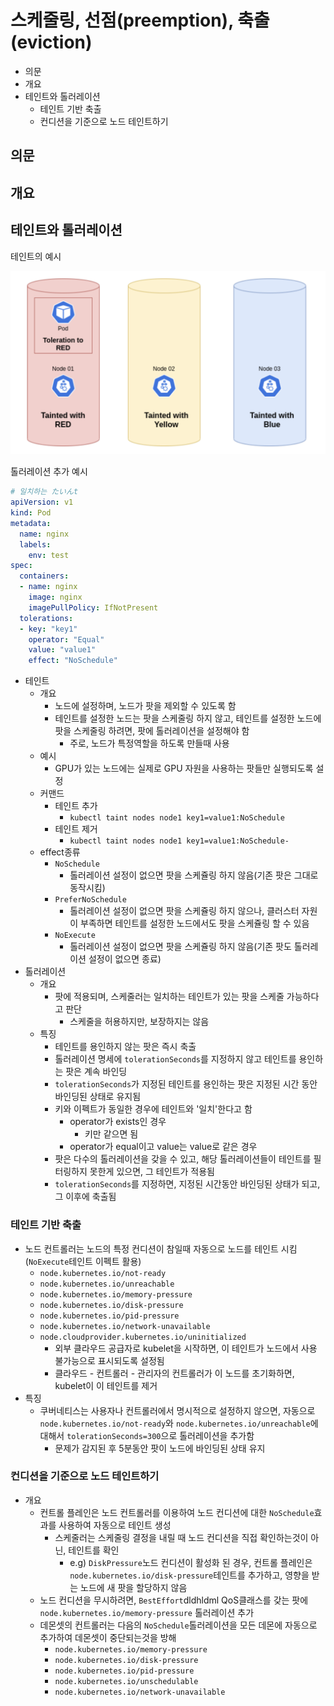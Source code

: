# 스케줄링, 선점(preemption), 축출(eviction)

- 의문
- 개요
- 테인트와 톨러레이션
  - 테인트 기반 축출
  - 컨디션을 기준으로 노드 테인트하기

## 의문

## 개요

## 테인트와 톨러레이션

테인트의 예시

![](./images/scheduling_preemption_eviction/taint1.png)

톨러레이션 추가 예시

```yaml
# 일치하는 たいんt
apiVersion: v1
kind: Pod
metadata:
  name: nginx
  labels:
    env: test
spec:
  containers:
  - name: nginx
    image: nginx
    imagePullPolicy: IfNotPresent
  tolerations:
  - key: "key1"
    operator: "Equal"
    value: "value1"
    effect: "NoSchedule"
```

- 테인트
  - 개요
    - 노드에 설정하며, 노드가 팟을 제외할 수 있도록 함
    - 테인트를 설정한 노드는 팟을 스케줄링 하지 않고, 테인트를 설정한 노드에 팟을 스케줄링 하려면, 팟에 톨러레이션을 설정해야 함
      - 주로, 노드가 특정역할을 하도록 만들때 사용
  - 예시
    - GPU가 있는 노드에는 실제로 GPU 자원을 사용하는 팟들만 실행되도록 설정
  - 커맨드
    - 테인트 추가
      - `kubectl taint nodes node1 key1=value1:NoSchedule`
    - 테인트 제거
      - `kubectl taint nodes node1 key1=value1:NoSchedule-`
  - effect종류
    - `NoSchedule`
      - 톨러레이션 설정이 없으면 팟을 스케쥴링 하지 않음(기존 팟은 그대로 동작시킴)
    - `PreferNoSchedule`
      - 톨러레이션 설정이 없으면 팟을 스케쥴링 하지 않으나, 클러스터 자원이 부족하면 테인트를 설정한 노드에서도 팟을 스케쥴링 할 수 있음
    - `NoExecute`
      - 톨러레이션 설정이 없으면 팟을 스케쥴링 하지 않음(기존 팟도 톨러레이션 설정이 없으면 종료)
- 톨러레이션
  - 개요
    - 팟에 적용되며, 스케줄러는 일치하는 테인트가 있는 팟을 스케줄 가능하다고 판단
      - 스케줄을 허용하지만, 보장하지는 않음
  - 특징
    - 테인트를 용인하지 않는 팟은 즉시 축출
    - 톨러레이션 명세에 `tolerationSeconds`를 지정하지 않고 테인트를 용인하는 팟은 계속 바인딩
    - `tolerationSeconds`가 지정된 테인트를 용인하는 팟은 지정된 시간 동안 바인딩된 상태로 유지됨
    - 키와 이펙트가 동일한 경우에 테인트와 '일치'한다고 함
      - operator가 exists인 경우
        - 키만 같으면 됨
      - operator가 equal이고 value는 value로 같은 경우
    - 팟은 다수의 톨러레이션을 갖을 수 있고, 해당 톨러레이션들이 테인트를 필터링하지 못한게 있으면, 그 테인트가 적용됨
    - `tolerationSeconds`를 지정하면, 지정된 시간동안 바인딩된 상태가 되고, 그 이후에 축출됨

### 테인트 기반 축출

- 노드 컨트롤러는 노드의 특정 컨디션이 참일때 자동으로 노드를 테인트 시킴(`NoExecute`테인트 이펙트 활용)
  - `node.kubernetes.io/not-ready`
  - `node.kubernetes.io/unreachable`
  - `node.kubernetes.io/memory-pressure`
  - `node.kubernetes.io/disk-pressure`
  - `node.kubernetes.io/pid-pressure`
  - `node.kubernetes.io/network-unavailable`
  - `node.cloudprovider.kubernetes.io/uninitialized`
    - 외부 클라우드 공급자로 kubelet을 시작하면, 이 테인트가 노드에서 사용 불가능으로 표시되도록 설정됨
    - 클라우드 - 컨트롤러 - 관리자의 컨트롤러가 이 노드를 초기화하면, kubelet이 이 테인트를 제거
- 특징
  - 쿠버네티스는 사용자나 컨트롤러에서 명시적으로 설정하지 않으면, 자동으로 `node.kubernetes.io/not-ready`와 `node.kubernetes.io/unreachable`에 대해서 `tolerationSeconds=300`으로 톨러레이션을 추가함
    - 문제가 감지된 후 5분동안 팟이 노드에 바인딩된 상태 유지

### 컨디션을 기준으로 노드 테인트하기

- 개요
  - 컨트롤 플레인은 노드 컨트롤러를 이용하여 노드 컨디션에 대한 `NoSchedule`효과를 사용하여 자동으로 테인트 생성
    - 스케줄러는 스케줄링 결정을 내릴 때 노드 컨디션을 직접 확인하는것이 아닌, 테인트를 확인
      - e.g) `DiskPressure`노드 컨디션이 활성화 된 경우, 컨트롤 플레인은 `node.kubernetes.io/disk-pressure`테인트를 추가하고, 영향을 받는 노드에 새 팟을 할당하지 않음
  - 노드 컨디션을 무시하려면, `BestEffort`dldhldml QoS클래스를 갖는 팟에 `node.kubernetes.io/memory-pressure` 톨러레이션 추가
  - 데몬셋의 컨트롤러는 다음의 `NoSchedule`톨러레이션을 모든 데몬에 자동으로 추가하여 데몬셋이 중단되는것을 방해
    - `node.kubernetes.io/memory-pressure`
    - `node.kubernetes.io/disk-pressure`
    - `node.kubernetes.io/pid-pressure`
    - `node.kubernetes.io/unschedulable`
    - `node.kubernetes.io/network-unavailable`
